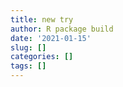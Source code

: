 ```yaml
---
title: new try
author: R package build
date: '2021-01-15'
slug: []
categories: []
tags: []
---
```


